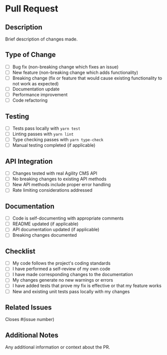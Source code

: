 # Pull Request

## Description
Brief description of changes made.

## Type of Change
- [ ] Bug fix (non-breaking change which fixes an issue)
- [ ] New feature (non-breaking change which adds functionality)
- [ ] Breaking change (fix or feature that would cause existing functionality to not work as expected)
- [ ] Documentation update
- [ ] Performance improvement
- [ ] Code refactoring

## Testing
- [ ] Tests pass locally with `yarn test`
- [ ] Linting passes with `yarn lint`
- [ ] Type checking passes with `yarn type-check`
- [ ] Manual testing completed (if applicable)

## API Integration
- [ ] Changes tested with real Agility CMS API
- [ ] No breaking changes to existing API methods
- [ ] New API methods include proper error handling
- [ ] Rate limiting considerations addressed

## Documentation
- [ ] Code is self-documenting with appropriate comments
- [ ] README updated (if applicable)
- [ ] API documentation updated (if applicable)
- [ ] Breaking changes documented

## Checklist
- [ ] My code follows the project's coding standards
- [ ] I have performed a self-review of my own code
- [ ] I have made corresponding changes to the documentation
- [ ] My changes generate no new warnings or errors
- [ ] I have added tests that prove my fix is effective or that my feature works
- [ ] New and existing unit tests pass locally with my changes

## Related Issues
Closes #(issue number)

## Additional Notes
Any additional information or context about the PR.
